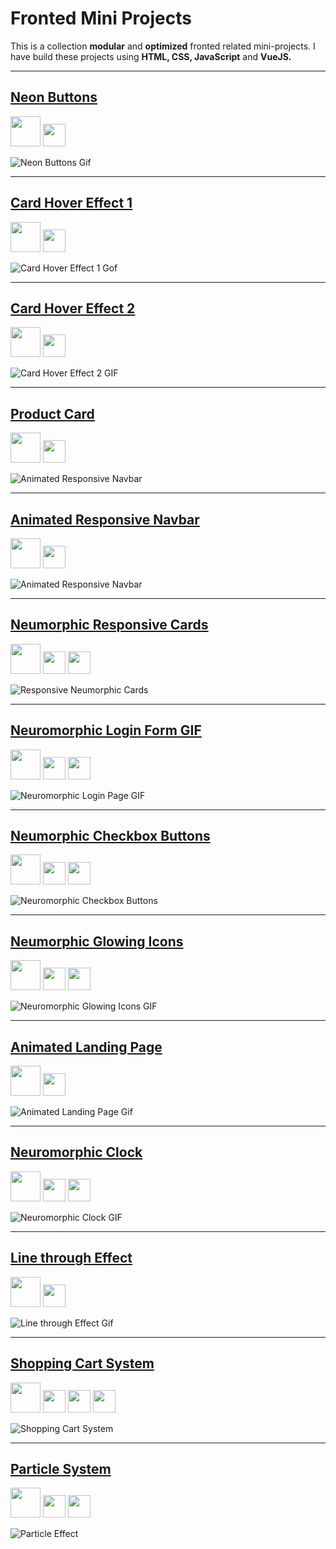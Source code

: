 # Fronted Mini Projects

This is a collection **modular** and **optimized** fronted related mini-projects. I have build these projects using **HTML, CSS, JavaScript** and **VueJS.**

---

## [Neon Buttons](https://sagyamthapa.me/Frontend-Mini-Projects/neon-light-buttons/)

<img src='https://upload.wikimedia.org/wikipedia/commons/6/61/HTML5_logo_and_wordmark.svg' 
width=48>
<img src='https://upload.wikimedia.org/wikipedia/commons/d/d5/CSS3_logo_and_wordmark.svg' 
width=36>

![Neon Buttons Gif](https://github.com/Sagyam/Frontend-Mini-Projects/blob/master/assets/neon-buttons.gif?raw=true)

---

## [Card Hover Effect 1](https://sagyamthapa.me/Frontend-Mini-Projects/card-hover-effect-1/)

<img src='https://upload.wikimedia.org/wikipedia/commons/6/61/HTML5_logo_and_wordmark.svg' 
width=48>
<img src='https://upload.wikimedia.org/wikipedia/commons/d/d5/CSS3_logo_and_wordmark.svg' 
width=36>

![Card Hover Effect 1 Gof](https://raw.githubusercontent.com/Sagyam/Frontend-Mini-Projects/master/assets/card-tricks.gif)

---

## [Card Hover Effect 2](https://sagyamthapa.me/Frontend-Mini-Projects/card-hover-effect-2/)

<img src='https://upload.wikimedia.org/wikipedia/commons/6/61/HTML5_logo_and_wordmark.svg' 
width=48>
<img src='https://upload.wikimedia.org/wikipedia/commons/d/d5/CSS3_logo_and_wordmark.svg' 
width=36>

![Card Hover Effect 2 GIF](https://raw.githubusercontent.com/Sagyam/Frontend-Mini-Projects/master/assets/card-trick2.gif)

---

## [Product Card](https://sagyamthapa.me/Frontend-Mini-Projects/product-card)

<img src='https://upload.wikimedia.org/wikipedia/commons/6/61/HTML5_logo_and_wordmark.svg' 
width=48>
<img src='https://upload.wikimedia.org/wikipedia/commons/d/d5/CSS3_logo_and_wordmark.svg' 
width=36>

![Animated Responsive Navbar](https://raw.githubusercontent.com/Sagyam/Frontend-Mini-Projects/master/assets/product-card.gif)

---

## [Animated Responsive Navbar](https://sagyamthapa.me/Frontend-Mini-Projects/animated-responsive-navbar)

<img src='https://upload.wikimedia.org/wikipedia/commons/6/61/HTML5_logo_and_wordmark.svg' 
width=48>
<img src='https://upload.wikimedia.org/wikipedia/commons/d/d5/CSS3_logo_and_wordmark.svg' 
width=36>

![Animated Responsive Navbar](https://raw.githubusercontent.com/Sagyam/Frontend-Mini-Projects/master/assets/animated-responsive-navbar.gif)

---

## [Neumorphic Responsive Cards](https://sagyamthapa.me/Frontend-Mini-Projects/neumorphic-responsive-cards)

<img src='https://upload.wikimedia.org/wikipedia/commons/6/61/HTML5_logo_and_wordmark.svg' 
width=48>
<img src='https://upload.wikimedia.org/wikipedia/commons/d/d5/CSS3_logo_and_wordmark.svg' 
width=36>
<img src='https://upload.wikimedia.org/wikipedia/commons/9/99/Unofficial_JavaScript_logo_2.svg' 
width=36>

![Responsive Neumorphic Cards](https://raw.githubusercontent.com/Sagyam/Frontend-Mini-Projects/master/assets/responsive-neumorphic-cards.gif)

---

## [Neuromorphic Login Form GIF](https://sagyamthapa.me/Frontend-Mini-Projects/neumorphic-login-form/)

<img src='https://upload.wikimedia.org/wikipedia/commons/6/61/HTML5_logo_and_wordmark.svg' 
width=48>
<img src='https://upload.wikimedia.org/wikipedia/commons/d/d5/CSS3_logo_and_wordmark.svg' 
width=36>
<img src='https://upload.wikimedia.org/wikipedia/commons/9/99/Unofficial_JavaScript_logo_2.svg' 
width=36>

![Neuromorphic Login Page GIF](https://raw.githubusercontent.com/Sagyam/Frontend-Mini-Projects/master/assets/neumorphic-login-page.gif)

---

## [Neumorphic Checkbox Buttons](https://sagyamthapa.me/Frontend-Mini-Projects/neumorphic-checkbox-button)

<img src='https://upload.wikimedia.org/wikipedia/commons/6/61/HTML5_logo_and_wordmark.svg' 
width=48>
<img src='https://upload.wikimedia.org/wikipedia/commons/d/d5/CSS3_logo_and_wordmark.svg' 
width=36>
<img src='https://upload.wikimedia.org/wikipedia/commons/9/99/Unofficial_JavaScript_logo_2.svg' 
width=36>

![Neuromorphic Checkbox Buttons](https://raw.githubusercontent.com/Sagyam/Frontend-Mini-Projects/master/assets/neumorphic-checkbox-buttons.gif)

---

## [Neumorphic Glowing Icons](https://sagyamthapa.me/Frontend-Mini-Projects/neumorphic-glowing-icons)

<img src='https://upload.wikimedia.org/wikipedia/commons/6/61/HTML5_logo_and_wordmark.svg' 
width=48>
<img src='https://upload.wikimedia.org/wikipedia/commons/d/d5/CSS3_logo_and_wordmark.svg' 
width=36>
<img src='https://upload.wikimedia.org/wikipedia/commons/9/99/Unofficial_JavaScript_logo_2.svg' 
width=36>

![Neuromorphic Glowing Icons GIF](https://raw.githubusercontent.com/Sagyam/Frontend-Mini-Projects/master/assets/neumorphic-glowing-icons.gif)

---

## [Animated Landing Page](https://sagyamthapa.me/Frontend-Mini-Projects/animated-landing-page/)

<img src='https://upload.wikimedia.org/wikipedia/commons/6/61/HTML5_logo_and_wordmark.svg' 
width=48>
<img src='https://upload.wikimedia.org/wikipedia/commons/d/d5/CSS3_logo_and_wordmark.svg' 
width=36>

![Animated Landing Page Gif](https://raw.githubusercontent.com/Sagyam/Frontend-Mini-Projects/master/assets/bubble.gif)

---

## [Neuromorphic Clock](https://sagyamthapa.me/Frontend-Mini-Projects/neuromorphic-clock/)

<img src='https://upload.wikimedia.org/wikipedia/commons/6/61/HTML5_logo_and_wordmark.svg' 
width=48>
<img src='https://upload.wikimedia.org/wikipedia/commons/d/d5/CSS3_logo_and_wordmark.svg' 
width=36>
<img src='https://upload.wikimedia.org/wikipedia/commons/9/99/Unofficial_JavaScript_logo_2.svg' 
width=36>

![Neuromorphic Clock GIF](https://raw.githubusercontent.com/Sagyam/Frontend-Mini-Projects/master/assets/clock.gif)

---

## [Line through Effect](https://sagyamthapa.me/Frontend-Mini-Projects/line-through-effect/)

<img src='https://upload.wikimedia.org/wikipedia/commons/6/61/HTML5_logo_and_wordmark.svg' 
width=48>
<img src='https://upload.wikimedia.org/wikipedia/commons/d/d5/CSS3_logo_and_wordmark.svg' 
width=36>

![Line through Effect Gif](https://github.com/Sagyam/Frontend-Mini-Projects/blob/master/assets/line-through-effect.gif?raw=true)

---

## [Shopping Cart System](https://sagyamthapa.me/Frontend-Mini-Projects/vue-shopping-cart/)

<img src='https://upload.wikimedia.org/wikipedia/commons/6/61/HTML5_logo_and_wordmark.svg' 
width=48>
<img src='https://upload.wikimedia.org/wikipedia/commons/d/d5/CSS3_logo_and_wordmark.svg' 
width=36>
<img src='https://upload.wikimedia.org/wikipedia/commons/9/99/Unofficial_JavaScript_logo_2.svg' 
width=36>
<img src='https://upload.wikimedia.org/wikipedia/commons/9/95/Vue.js_Logo_2.svg' 
width=36>


![Shopping Cart System](https://raw.githubusercontent.com/Sagyam/Frontend-Mini-Projects/master/assets/vue-shopping-cart.png)

---

## [Particle System](https://sagyamthapa.me/Frontend-Mini-Projects/particle-system/)

<img src='https://upload.wikimedia.org/wikipedia/commons/6/61/HTML5_logo_and_wordmark.svg' 
width=48>
<img src='https://upload.wikimedia.org/wikipedia/commons/d/d5/CSS3_logo_and_wordmark.svg' 
width=36>
<img src='https://upload.wikimedia.org/wikipedia/commons/9/99/Unofficial_JavaScript_logo_2.svg' 
width=36>

![Particle Effect](https://raw.githubusercontent.com/Sagyam/Frontend-Mini-Projects/master/assets/particle.gif)

